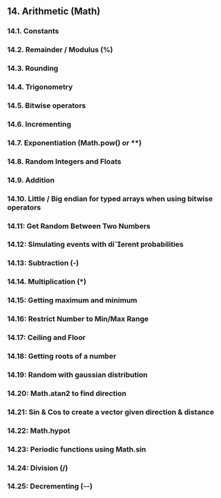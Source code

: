 ## 14. Arithmetic (Math)

### 14.1. Constants

### 14.2. Remainder / Modulus (%)

### 14.3. Rounding 
### 14.4. Trigonometry
### 14.5. Bitwise operators
### 14.6. Incrementing
### 14.7. Exponentiation (Math.pow() or **)
### 14.8. Random Integers and Floats
### 14.9. Addition
### 14.10. Little / Big endian for typed arrays when using bitwise operators
### 14.11: Get Random Between Two Numbers
### 14.12: Simulating events with dierent probabilities
### 14.13: Subtraction (-)
### 14.14. Multiplication (*)
### 14.15: Getting maximum and minimum
### 14.16: Restrict Number to Min/Max Range
### 14.17: Ceiling and Floor
### 14.18: Getting roots of a number
### 14.19: Random with gaussian distribution
### 14.20: Math.atan2 to find direction
### 14.21: Sin & Cos to create a vector given direction & distance
### 14.22: Math.hypot
### 14.23: Periodic functions using Math.sin
### 14.24: Division (/)
### 14.25: Decrementing (--)